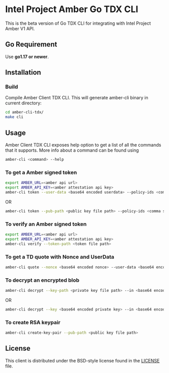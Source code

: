# Intel Project Amber Go TDX CLI
This is the beta version of Go TDX CLI for integrating with Intel Project Amber V1 API.

## Go Requirement

Use <b>go1.17 or newer</b>.

## Installation

### Build
Compile Amber Client TDX CLI. This will generate amber-cli binary in current directory:

```sh
cd amber-cli-tdx/
make cli
```

## Usage

Amber Client TDX CLI exposes help option to get a list of all the
commands that it supports. More info about a command can be found using

```sh
amber-cli <command> --help
```

### To get a Amber signed token

```sh
export AMBER_URL=<amber api url>
export AMBER_API_KEY=<amber attestation api key>
amber-cli token --user-data <base64 encoded userdata> --policy-ids <comma separated amber attestation policy ids>
```
OR
```sh
amber-cli token --pub-path <public key file path> --policy-ids <comma separated amber attestation policy ids>
```

### To verify an Amber signed token

```sh
export AMBER_URL=<amber api url>
export AMBER_API_KEY=<amber attestation api key>
amber-cli verify --token-path <token file path>
```

### To get a TD quote with Nonce and UserData

```sh
amber-cli quote --nonce <base64 encoded nonce> --user-data <base64 encoded userdata>
```

### To decrypt an encrypted blob

```sh
amber-cli decrypt --key-path <private key file path> --in <base64 encoded encrypted blob>
```
OR
```sh
amber-cli decrypt --key <base64 encoded private key> --in <base64 encoded encrypted blob>
```

### To create RSA keypair

```sh
amber-cli create-key-pair --pub-path <public key file path>
```

## License

This client is distributed under the BSD-style license found in the [LICENSE](../LICENSE)
file.

